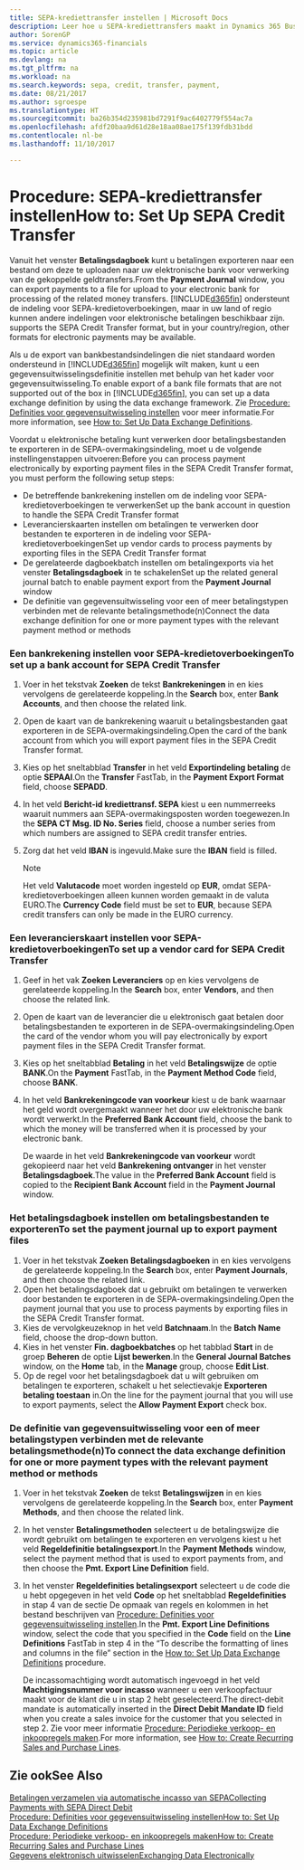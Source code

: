 ```yaml
---
title: SEPA-krediettransfer instellen | Microsoft Docs
description: Leer hoe u SEPA-krediettransfers maakt in Dynamics 365 Business edition.
author: SorenGP
ms.service: dynamics365-financials
ms.topic: article
ms.devlang: na
ms.tgt_pltfrm: na
ms.workload: na
ms.search.keywords: sepa, credit, transfer, payment,
ms.date: 08/21/2017
ms.author: sgroespe
ms.translationtype: HT
ms.sourcegitcommit: ba26b354d235981bd7291f9ac6402779f554ac7a
ms.openlocfilehash: afdf20baa9d61d28e18aa08ae175f139fdb31bdd
ms.contentlocale: nl-be
ms.lasthandoff: 11/10/2017

---
```

# <a name="how-to-set-up-sepa-credit-transfer"></a><span data-ttu-id="9c300-103">Procedure: SEPA-krediettransfer instellen</span><span class="sxs-lookup"><span data-stu-id="9c300-103">How to: Set Up SEPA Credit Transfer</span></span>
<span data-ttu-id="9c300-104">Vanuit het venster **Betalingsdagboek** kunt u betalingen exporteren naar een bestand om deze te uploaden naar uw elektronische bank voor verwerking van de gekoppelde geldtransfers.</span><span class="sxs-lookup"><span data-stu-id="9c300-104">From the **Payment Journal** window, you can export payments to a file for upload to your electronic bank for processing of the related money transfers.</span></span> [!INCLUDE[d365fin](includes/d365fin_md.md)]<span data-ttu-id="9c300-105"> ondersteunt de indeling voor SEPA-kredietoverboekingen, maar in uw land of regio kunnen andere indelingen voor elektronische betalingen beschikbaar zijn.</span><span class="sxs-lookup"><span data-stu-id="9c300-105"> supports the SEPA Credit Transfer format, but in your country/region, other formats for electronic payments may be available.</span></span>  

<span data-ttu-id="9c300-106">Als u de export van bankbestandsindelingen die niet standaard worden ondersteund in [!INCLUDE[d365fin](includes/d365fin_md.md)] mogelijk wilt maken, kunt u een gegevensuitwisselingsdefinitie instellen met behulp van het kader voor gegevensuitwisseling.</span><span class="sxs-lookup"><span data-stu-id="9c300-106">To enable export of a bank file formats that are not supported out of the box in [!INCLUDE[d365fin](includes/d365fin_md.md)], you can set up a data exchange definition by using the data exchange framework.</span></span> <span data-ttu-id="9c300-107">Zie [Procedure: Definities voor gegevensuitwisseling instellen](across-how-to-set-up-data-exchange-definitions.md) voor meer informatie.</span><span class="sxs-lookup"><span data-stu-id="9c300-107">For more information, see [How to: Set Up Data Exchange Definitions](across-how-to-set-up-data-exchange-definitions.md).</span></span>  

<span data-ttu-id="9c300-108">Voordat u elektronische betaling kunt verwerken door betalingsbestanden te exporteren in de SEPA-overmakingsindeling, moet u de volgende instellingenstappen uitvoeren:</span><span class="sxs-lookup"><span data-stu-id="9c300-108">Before you can process payment electronically by exporting payment files in the SEPA Credit Transfer format, you must perform the following setup steps:</span></span>  

* <span data-ttu-id="9c300-109">De betreffende bankrekening instellen om de indeling voor SEPA-kredietoverboekingen te verwerken</span><span class="sxs-lookup"><span data-stu-id="9c300-109">Set up the bank account in question to handle the SEPA Credit Transfer format</span></span>  
* <span data-ttu-id="9c300-110">Leverancierskaarten instellen om betalingen te verwerken door bestanden te exporteren in de indeling voor SEPA-kredietoverboekingen</span><span class="sxs-lookup"><span data-stu-id="9c300-110">Set up vendor cards to process payments by exporting files in the SEPA Credit Transfer format</span></span>  
* <span data-ttu-id="9c300-111">De gerelateerde dagboekbatch instellen om betalingexports via het venster **Betalingsdagboek** in te schakelen</span><span class="sxs-lookup"><span data-stu-id="9c300-111">Set up the related general journal batch to enable payment export from the **Payment Journal** window</span></span>  
* <span data-ttu-id="9c300-112">De definitie van gegevensuitwisseling voor een of meer betalingstypen verbinden met de relevante betalingsmethode(n)</span><span class="sxs-lookup"><span data-stu-id="9c300-112">Connect the data exchange definition for one or more payment types with the relevant payment method or methods</span></span>  

### <a name="to-set-up-a-bank-account-for-sepa-credit-transfer"></a><span data-ttu-id="9c300-113">Een bankrekening instellen voor SEPA-kredietoverboekingen</span><span class="sxs-lookup"><span data-stu-id="9c300-113">To set up a bank account for SEPA Credit Transfer</span></span>  
1. <span data-ttu-id="9c300-114">Voer in het tekstvak **Zoeken** de tekst **Bankrekeningen** in en kies vervolgens de gerelateerde koppeling.</span><span class="sxs-lookup"><span data-stu-id="9c300-114">In the **Search** box, enter **Bank Accounts**, and then choose the related link.</span></span>  
2. <span data-ttu-id="9c300-115">Open de kaart van de bankrekening waaruit u betalingsbestanden gaat exporteren in de SEPA-overmakingsindeling.</span><span class="sxs-lookup"><span data-stu-id="9c300-115">Open the card of the bank account from which you will export payment files in the SEPA Credit Transfer format.</span></span>  
3. <span data-ttu-id="9c300-116">Kies op het sneltabblad **Transfer** in het veld **Exportindeling betaling** de optie **SEPAAI**.</span><span class="sxs-lookup"><span data-stu-id="9c300-116">On the **Transfer** FastTab, in the **Payment Export Format** field, choose **SEPADD**.</span></span>  
4. <span data-ttu-id="9c300-117">In het veld **Bericht-id krediettransf. SEPA** kiest u een nummerreeks waaruit nummers aan SEPA-overmakingsposten worden toegewezen.</span><span class="sxs-lookup"><span data-stu-id="9c300-117">In the **SEPA CT Msg. ID No. Series** field, choose a number series from which numbers are assigned to SEPA credit transfer entries.</span></span>  
5. <span data-ttu-id="9c300-118">Zorg dat het veld **IBAN** is ingevuld.</span><span class="sxs-lookup"><span data-stu-id="9c300-118">Make sure the **IBAN** field is filled.</span></span>  

    > [!NOTE]  
    >  <span data-ttu-id="9c300-119">Het veld **Valutacode** moet worden ingesteld op **EUR**, omdat SEPA-kredietoverboekingen alleen kunnen worden gemaakt in de valuta EURO.</span><span class="sxs-lookup"><span data-stu-id="9c300-119">The **Currency Code** field must be set to **EUR**, because SEPA credit transfers can only be made in the EURO currency.</span></span>  

### <a name="to-set-up-a-vendor-card-for-sepa-credit-transfer"></a><span data-ttu-id="9c300-120">Een leverancierskaart instellen voor SEPA-kredietoverboekingen</span><span class="sxs-lookup"><span data-stu-id="9c300-120">To set up a vendor card for SEPA Credit Transfer</span></span>  
1. <span data-ttu-id="9c300-121">Geef in het vak **Zoeken** **Leveranciers** op en kies vervolgens de gerelateerde koppeling.</span><span class="sxs-lookup"><span data-stu-id="9c300-121">In the **Search** box, enter **Vendors**, and then choose the related link.</span></span>  
2. <span data-ttu-id="9c300-122">Open de kaart van de leverancier die u elektronisch gaat betalen door betalingsbestanden te exporteren in de SEPA-overmakingsindeling.</span><span class="sxs-lookup"><span data-stu-id="9c300-122">Open the card of the vendor whom you will pay electronically by export payment files in the SEPA Credit Transfer format.</span></span>  
3. <span data-ttu-id="9c300-123">Kies op het sneltabblad **Betaling** in het veld **Betalingswijze** de optie **BANK**.</span><span class="sxs-lookup"><span data-stu-id="9c300-123">On the **Payment** FastTab, in the **Payment Method Code** field, choose **BANK**.</span></span>  
4. <span data-ttu-id="9c300-124">In het veld **Bankrekeningcode van voorkeur** kiest u de bank waarnaar het geld wordt overgemaakt wanneer het door uw elektronische bank wordt verwerkt.</span><span class="sxs-lookup"><span data-stu-id="9c300-124">In the **Preferred Bank Account** field, choose the bank to which the money will be transferred when it is processed by your electronic bank.</span></span>  

     <span data-ttu-id="9c300-125">De waarde in het veld **Bankrekeningcode van voorkeur** wordt gekopieerd naar het veld **Bankrekening ontvanger** in het venster **Betalingsdagboek**.</span><span class="sxs-lookup"><span data-stu-id="9c300-125">The value in the **Preferred Bank Account** field is copied to the **Recipient Bank Account** field in the **Payment Journal** window.</span></span>  

### <a name="to-set-the-payment-journal-up-to-export-payment-files"></a><span data-ttu-id="9c300-126">Het betalingsdagboek instellen om betalingsbestanden te exporteren</span><span class="sxs-lookup"><span data-stu-id="9c300-126">To set the payment journal up to export payment files</span></span>  
1. <span data-ttu-id="9c300-127">Voer in het tekstvak **Zoeken** **Betalingsdagboeken** in en kies vervolgens de gerelateerde koppeling.</span><span class="sxs-lookup"><span data-stu-id="9c300-127">In the **Search** box, enter **Payment Journals**, and then choose the related link.</span></span>  
2. <span data-ttu-id="9c300-128">Open het betalingsdagboek dat u gebruikt om betalingen te verwerken door bestanden te exporteren in de SEPA-overmakingsindeling.</span><span class="sxs-lookup"><span data-stu-id="9c300-128">Open the payment journal that you use to process payments by exporting files in the SEPA Credit Transfer format.</span></span>  
3. <span data-ttu-id="9c300-129">Kies de vervolgkeuzeknop in het veld **Batchnaam**.</span><span class="sxs-lookup"><span data-stu-id="9c300-129">In the **Batch Name** field, choose the drop\-down button.</span></span>  
4. <span data-ttu-id="9c300-130">Kies in het venster **Fin. dagboekbatches** op het tabblad **Start** in de groep **Beheren** de optie **Lijst bewerken**.</span><span class="sxs-lookup"><span data-stu-id="9c300-130">In the **General Journal Batches** window, on the **Home** tab, in the **Manage** group, choose **Edit List**.</span></span>  
5. <span data-ttu-id="9c300-131">Op de regel voor het betalingsdagboek dat u wilt gebruiken om betalingen te exporteren, schakelt u het selectievakje **Exporteren betaling toestaan** in.</span><span class="sxs-lookup"><span data-stu-id="9c300-131">On the line for the payment journal that you will use to export payments, select the **Allow Payment Export** check box.</span></span>  

### <a name="to-connect-the-data-exchange-definition-for-one-or-more-payment-types-with-the-relevant-payment-method-or-methods"></a><span data-ttu-id="9c300-132">De definitie van gegevensuitwisseling voor een of meer betalingstypen verbinden met de relevante betalingsmethode(n)</span><span class="sxs-lookup"><span data-stu-id="9c300-132">To connect the data exchange definition for one or more payment types with the relevant payment method or methods</span></span>  
1. <span data-ttu-id="9c300-133">Voer in het tekstvak **Zoeken** de tekst **Betalingswijzen** in en kies vervolgens de gerelateerde koppeling.</span><span class="sxs-lookup"><span data-stu-id="9c300-133">In the **Search** box, enter **Payment Methods**, and then choose the related link.</span></span>  
2. <span data-ttu-id="9c300-134">In het venster **Betalingsmethoden** selecteert u de betalingswijze die wordt gebruikt om betalingen te exporteren en vervolgens kiest u het veld **Regeldefinitie betalingsexport**.</span><span class="sxs-lookup"><span data-stu-id="9c300-134">In the **Payment Methods** window, select the payment method that is used to export payments from, and then choose the **Pmt. Export Line Definition** field.</span></span>  
3. <span data-ttu-id="9c300-135">In het venster **Regeldefinities betalingsexport** selecteert u de code die u hebt opgegeven in het veld **Code** op het sneltabblad **Regeldefinities** in stap 4 van de sectie De opmaak van regels en kolommen in het bestand beschrijven van [Procedure: Definities voor gegevensuitwisseling instellen](across-how-to-set-up-data-exchange-definitions.md).</span><span class="sxs-lookup"><span data-stu-id="9c300-135">In the **Pmt. Export Line Definitions** window, select the code that you specified in the **Code** field on the **Line Definitions** FastTab in step 4 in the “To describe the formatting of lines and columns in the file” section in the [How to: Set Up Data Exchange Definitions](across-how-to-set-up-data-exchange-definitions.md) procedure.</span></span>  

    <span data-ttu-id="9c300-136">De incassomachtiging wordt automatisch ingevoegd in het veld **Machtigingsnummer voor incasso** wanneer u een verkoopfactuur maakt voor de klant die u in stap 2 hebt geselecteerd.</span><span class="sxs-lookup"><span data-stu-id="9c300-136">The direct-debit mandate is automatically inserted in the **Direct Debit Mandate ID** field when you create a sales invoice for the customer that you selected in step 2.</span></span> <span data-ttu-id="9c300-137">Zie voor meer informatie [Procedure: Periodieke verkoop- en inkoopregels maken](sales-how-work-standard-lines.md).</span><span class="sxs-lookup"><span data-stu-id="9c300-137">For more information, see [How to: Create Recurring Sales and Purchase Lines](sales-how-work-standard-lines.md).</span></span>  

## <a name="see-also"></a><span data-ttu-id="9c300-138">Zie ook</span><span class="sxs-lookup"><span data-stu-id="9c300-138">See Also</span></span>  
[<span data-ttu-id="9c300-139">Betalingen verzamelen via automatische incasso van SEPA</span><span class="sxs-lookup"><span data-stu-id="9c300-139">Collecting Payments with SEPA Direct Debit</span></span>](finance-collect-payments-with-sepa-direct-debit.md)  
[<span data-ttu-id="9c300-140">Procedure: Definities voor gegevensuitwisseling instellen</span><span class="sxs-lookup"><span data-stu-id="9c300-140">How to: Set Up Data Exchange Definitions</span></span>](across-how-to-set-up-data-exchange-definitions.md)  
[<span data-ttu-id="9c300-141">Procedure: Periodieke verkoop- en inkoopregels maken</span><span class="sxs-lookup"><span data-stu-id="9c300-141">How to: Create Recurring Sales and Purchase Lines</span></span>](sales-how-work-standard-lines.md)  
[<span data-ttu-id="9c300-142">Gegevens elektronisch uitwisselen</span><span class="sxs-lookup"><span data-stu-id="9c300-142">Exchanging Data Electronically</span></span>](across-data-exchange.md)  

